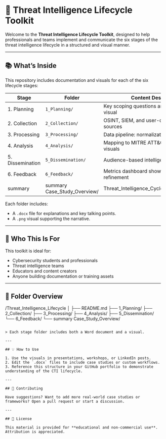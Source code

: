 # 🧠 Threat Intelligence Lifecycle Toolkit

Welcome to the **Threat Intelligence Lifecycle Toolkit**, designed to help professionals and teams implement and communicate the six stages of the threat intelligence lifecycle in a structured and visual manner.

---

## 📚 What’s Inside

This repository includes documentation and visuals for each of the six lifecycle stages:

| Stage           | Folder                  | Content Description                                     |
|-----------------|-------------------------|----------------------------------------------------------|
| 1. Planning     | `1_Planning/`           | Key scoping questions and prioritization visual         |
| 2. Collection   | `2_Collection/`         | OSINT, SIEM, and user-driven collection sources         |
| 3. Processing   | `3_Processing/`         | Data pipeline: normalization, deduplication             |
| 4. Analysis     | `4_Analysis/`           | Mapping to MITRE ATT&CK, Diamond Model visuals          |
| 5. Dissemination| `5_Dissemination/`      | Audience-based intelligence format matrix               |
| 6. Feedback     | `6_Feedback/`           | Metrics dashboard showing feedback and refinement       |
| summary         |summary Case_Study_Overview/ | Threat_Intelligence_Cycle_Case_Study_Story          |

Each folder includes:
- A `.docx` file for explanations and key talking points.
- A `.png` visual supporting the narrative.

---

## 🎯 Who This Is For

This toolkit is ideal for:
- Cybersecurity students and professionals
- Threat intelligence teams
- Educators and content creators
- Anyone building documentation or training assets

---

## 📁 Folder Overview
/Threat_Intelligence_Lifecycle
│
├── README.md
├── 1_Planning/
├── 2_Collection/
├── 3_Processing/
├── 4_Analysis/
├── 5_Dissemination/
└── 6_Feedback/
└── summary Case_Study_Overview/
```

> Each stage folder includes both a Word document and a visual.

---

## 💡 How to Use

1. Use the visuals in presentations, workshops, or LinkedIn posts.
2. Edit the `.docx` files to include case studies or custom workflows.
3. Reference this structure in your GitHub portfolio to demonstrate understanding of the CTI lifecycle.

---

## 🔄 Contributing

Have suggestions? Want to add more real-world case studies or frameworks? Open a pull request or start a discussion.

---

## 📌 License

This material is provided for **educational and non-commercial use**. Attribution is appreciated.

